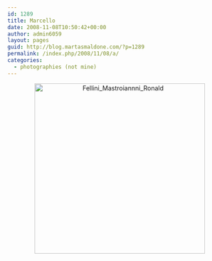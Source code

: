```yaml
---
id: 1289
title: Marcello
date: 2008-11-08T10:50:42+00:00
author: admin6059
layout: pages
guid: http://blog.martasmaldone.com/?p=1289
permalink: /index.php/2008/11/08/a/
categories:
  - photographies (not mine)
---
```

<p style="text-align: center;">
  <a href="http://blog.martasmaldone.eu/wp-content/uploads/2010/01/Fellini_Mastroiannni_Ronald.jpg"><img class="aligncenter size-full wp-image-1290" title="Fellini_Mastroiannni_Ronald" src="http://blog.martasmaldone.eu/wp-content/uploads/2010/01/Fellini_Mastroiannni_Ronald.jpg" alt="Fellini_Mastroiannni_Ronald" width="383" height="383" srcset="http://blog.martasmaldone.eu/wp-content/uploads/2010/01/Fellini_Mastroiannni_Ronald.jpg 426w, http://blog.martasmaldone.eu/wp-content/uploads/2010/01/Fellini_Mastroiannni_Ronald-150x150.jpg 150w, http://blog.martasmaldone.eu/wp-content/uploads/2010/01/Fellini_Mastroiannni_Ronald-300x300.jpg 300w" sizes="(max-width: 383px) 100vw, 383px" /></a>
</p>